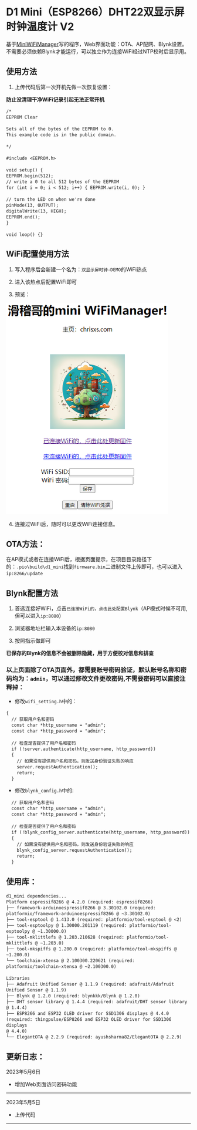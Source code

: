 # D1 Mini（ESP8266）DHT22双显示屏时钟温度计 V2

基于[MiniWiFiManager](https://github.com/chrisxs/Blynk_Projects/tree/main/MiniWiFiManager_Blynk_Version)写的程序，Web界面功能：OTA、AP配网、Blynk设置。不需要必须依赖Blynk才能运行，可以独立作为连接WiFi经过NTP校时后显示用。

## 使用方法

1. 上传代码后第一次开机先做一次恢复设置：


**防止没清理干净WiFi记录引起无法正常开机**

```
/*
EEPROM Clear

Sets all of the bytes of the EEPROM to 0.
This example code is in the public domain.

*/

#include <EEPROM.h>

void setup() {
EEPROM.begin(512);
// write a 0 to all 512 bytes of the EEPROM
for (int i = 0; i < 512; i++) { EEPROM.write(i, 0); }

// turn the LED on when we're done
pinMode(13, OUTPUT);
digitalWrite(13, HIGH);
EEPROM.end();
}

void loop() {}
```

## WiFi配置使用方法

1. 写入程序后会新建一个名为：`双显示屏时钟-DEMO`的WiFi热点

2. 进入该热点后配置WiFi即可

3. 预览：

![](https://github.com/chrisxs/Arduino_Cloud/blob/main/MiniWiFiManager/demo.png)

4. 连接过WiFi后，随时可以更改WiFi连接信息。

## OTA方法：

在AP模式或者在连接WiFi后，根据页面提示，在项目目录路径下的：`.pio\build\d1_mini`找到`firmware.bin`二进制文件上传即可，也可以进入`ip:8266/update`

## Blynk配置方法

1. 首选连接好WiFi，点击`已连接WiFi的，点击此处配置Blynk`（AP模式时候不可用,但可以进入`ip:8080`）

2. 浏览器地址栏输入本设备的`ip:8080`

3. 按照指示做即可

**已保存的Blynk的信息不会被删除隐藏，用于方便校对信息和排查**

### 以上页面除了OTA页面外，都需要账号密码验证，默认账号名称和密码均为：`admin`，可以通过修改文件更改密码,不需要密码可以直接注释掉：
- 修改`wifi_setting.h`中的：

```
{
  // 获取用户名和密码
  const char *http_username = "admin";
  const char *http_password = "admin";

  // 检查是否提供了用户名和密码
  if (!server.authenticate(http_username, http_password))
  {
    // 如果没有提供用户名和密码，则发送身份验证失败的响应
    server.requestAuthentication();
    return;
  }
  ```

- 修改`blynk_config.h`中的:
```
  // 获取用户名和密码
  const char *http_username = "admin";
  const char *http_password = "admin";

  // 检查是否提供了用户名和密码
  if (!blynk_config_server.authenticate(http_username, http_password))
  {
    // 如果没有提供用户名和密码，则发送身份验证失败的响应
    blynk_config_server.requestAuthentication();
    return;
  }
  ```

## 使用库：
```
d1_mini dependencies...
Platform espressif8266 @ 4.2.0 (required: espressif8266)
├── framework-arduinoespressif8266 @ 3.30102.0 (required: platformio/framework-arduinoespressif8266 @ ~3.30102.0)
├── tool-esptool @ 1.413.0 (required: platformio/tool-esptool @ <2)
├── tool-esptoolpy @ 1.30000.201119 (required: platformio/tool-esptoolpy @ ~1.30000.0)
├── tool-mklittlefs @ 1.203.210628 (required: platformio/tool-mklittlefs @ ~1.203.0)
├── tool-mkspiffs @ 1.200.0 (required: platformio/tool-mkspiffs @ ~1.200.0)
└── toolchain-xtensa @ 2.100300.220621 (required: platformio/toolchain-xtensa @ ~2.100300.0)

Libraries
├── Adafruit Unified Sensor @ 1.1.9 (required: adafruit/Adafruit Unified Sensor @ 1.1.9)
├── Blynk @ 1.2.0 (required: blynkkk/Blynk @ 1.2.0)
├── DHT sensor library @ 1.4.4 (required: adafruit/DHT sensor library @ 1.4.4)
├── ESP8266 and ESP32 OLED driver for SSD1306 displays @ 4.4.0 (required: thingpulse/ESP8266 and ESP32 OLED driver for SSD1306 displays 
@ 4.4.0)
└── ElegantOTA @ 2.2.9 (required: ayushsharma82/ElegantOTA @ 2.2.9)
```
## 更新日志：
2023年5月6日
- 增加Web页面访问密码功能
---
2023年5月5日
- 上传代码
---
